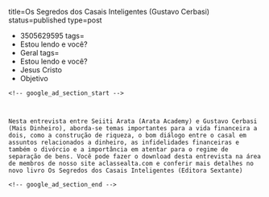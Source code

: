 title=Os Segredos dos Casais Inteligentes (Gustavo Cerbasi)
status=published
type=post
  - 3505629595
tags=
  - Estou lendo e você?
  - Geral
tags=
  - Estou lendo e você?
  - Jesus Cristo
  - Objetivo
~~~~~~
<!-- google_ad_section_start -->



Nesta entrevista entre Seiiti Arata (Arata Academy) e Gustavo Cerbasi (Mais Dinheiro), aborda-se temas importantes para a vida financeira a dois, como a construção de riqueza, o bom diálogo entre o casal em assuntos relacionados a dinheiro, as infidelidades financeiras e também o divórcio e a importância em atentar para o regime de separação de bens. Você pode fazer o download desta entrevista na área de membros de nosso site aclassealta.com e conferir mais detalhes no novo livro Os Segredos dos Casais Inteligentes (Editora Sextante)

<!-- google_ad_section_end -->